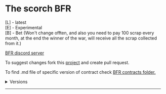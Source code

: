# The scorch BFR
[L] - latest
<br>
[E] - Experimental
<br>
[B] - Bet (Won't change offten, and also you need to pay 100 scrap every month, at the end the winner of the war, will receive all the scrap collected from it.)

[BFR discord server](https://discord.gg/Cw5XkfZeyA "Better faction relations")

To suggest changes fork this [project](https://github.com/matej118111/AmogusMan-sContracts) and create pull request.

To find .md file of specific version of contract check [BFR contracts folder.](https://github.com/matej118111/AmogusMan-sContracts/tree/main/BRF-Contracts-PDF)

<details>
  <summary>Versions</summary>
  <a href="https://raw.githubusercontent.com/matej118111/AmogusMan-sContracts/main/BRF-Contracts-PDF/V0.3.pdf">V.0.3 [L]</a>
  <br>
 <a href="https://raw.githubusercontent.com/matej118111/AmogusMan-sContracts/main/BRF-Contracts-PDF/V0.2x.pdf">V.0.2</a>
<br>
 <a href="https://raw.githubusercontent.com/matej118111/AmogusMan-sContracts/main/BRF-Contracts-PDF/V0.1.pdf">V.0.1</a>
   </details>
   
---


<!-- imposter -->
<!-- impossible -->
